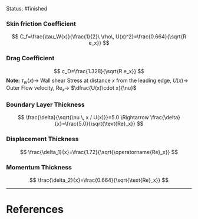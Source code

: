 Status: #finished 
### Skin friction Coefficient
$$
C_f=\frac{\tau_W(x)}{\frac{1}{2}\ \rho\, U(x)^2}=\frac{0.664}{\sqrt{R e_x}}
$$
### Drag Coefficient
$$
c_D=\frac{1.328}{\sqrt{R e_x}}
$$
**Note:** $\tau_w(x)\rightarrow$ Wall shear Stress at distance $x$ from the leading edge, $U(x)\rightarrow$ Outer Flow velocity,  $\text{Re}_x\rightarrow$ $\dfrac{U(x)\cdot x}{\nu}$   
### Boundary Layer Thickness
$$
\frac{\delta}{\sqrt{\nu \, x / U(x)}}=5.0 
 \Rightarrow
\frac{\delta}{x}=\frac{5.0}{\sqrt{\text{Re}_x}}
$$
### Displacement Thickness
$$
\frac{\delta_1}{x}=\frac{1.72}{\sqrt{\operatorname{Re}_x}}
$$
### Momentum Thickness
$$
\frac{\delta_2}{x}=\frac{0.664}{\sqrt{\text{Re}_x}}
$$


---
# References
